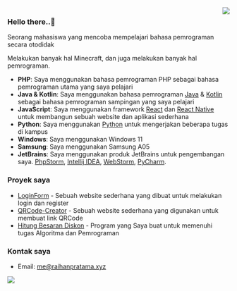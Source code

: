 <img src="https://github-readme-stats-sigma-five.vercel.app/api?username=Xizuu&theme=vue&show_icons=true&count_private=true&include_all_commits=true" align="right"/>

### Hello there..👋

Seorang mahasiswa yang mencoba mempelajari bahasa pemrograman secara otodidak

Melakukan banyak hal Minecraft, dan juga melakukan banyak hal pemrograman.

- **PHP**: Saya menggunakan bahasa pemrograman PHP sebagai bahasa pemrograman utama yang saya pelajari
- **Java & Kotlin**: Saya menggunakan bahasa pemrograman [Java](https://www.java.com/en/) & [Kotlin](https://kotlinlang.org/) sebagai bahasa pemrograman sampingan yang saya pelajari
- **JavaScript**: Saya menggunakan framework [React](https://react.dev/) dan [React Native](https://reactnative.dev/) untuk membangun sebuah website dan aplikasi sederhana
- **Python**:  Saya menggunakan [Python](https://www.python.org/) untuk mengerjakan beberapa tugas di kampus
- **Windows**: Saya menggunakan Windows 11
- **Samsung**: Saya menggunakan Samsung A05
- **JetBrains**: Saya menggunakan produk JetBrains untuk pengembangan saya. [PhpStorm](https://www.jetbrains.com/phpstorm/), [Intellij IDEA](https://www.jetbrains.com/idea/), [WebStorm](https://www.jetbrains.com/webstorm/), [PyCharm](https://www.jetbrains.com/pycharm/).

### Proyek saya
- [LoginForm](https://github.com/Xizuu/LoginForm) - Sebuah website sederhana yang dibuat untuk melakukan login dan register
- [QRCode-Creator](https://github.com/Xizuu/QRCode-Creator) - Sebuah website sederhana yang digunakan untuk membuat link QRCode
- [Hitung Besaran Diskon](https://gist.github.com/Xizuu/Hitung.java) - Program yang Saya buat untuk memenuhi tugas Algoritma dan Pemrograman

### Kontak saya
- Email: me@raihanpratama.xyz

<img src="https://github-readme-stats-sigma-five.vercel.app/api/top-langs/?username=Xizuu&hide=shell,css,nsis&layout=compact"/>
